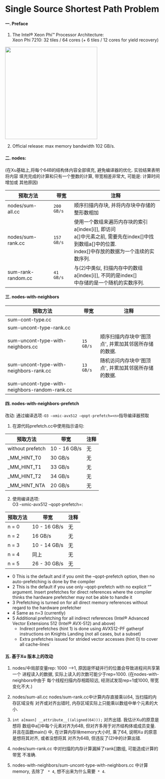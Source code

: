 # Single Source Shortest Path Problem

#### 一. Preface
1. The Intel® Xeon Phi™ Processor Architecture:    
Xeon Phi 7210: 32 tiles / 64 cores (+ 6 tiles / 12 cores for yield recovery)
<img src="https://software.intel.com/sites/default/files/managed/aa/e0/c02-f02-1024x1063.png" width="300">

2. Official release: max memory bandwidth 102 GB/s.


#### 二. nodes:
(在Xu基础上,将每个64B的结构体内容全部填充, 避免编译器的优化. 实验结果表明将内容
填充完成的计算和只有一个整数的计算, 带宽相差非常大, 可能是: 计算时间增加或
其他原因)

预取方法    |       带宽      | 注释 
------------------|-----------------|-----------
nodes/sum-all.cc | `200 GB/s` | 顺序扫描内存块, 并将内存块中存储的整形数相加
nodes/sum-rank.cc | `157 GB/s` | 使用一个数组来遍历内存块的索引a[index[i]], 即访问<br/>a[]中元素之前, 需要先在index[]中找到数组a[]中的位置. <br/>index[]中存放的数据为一个连续的实数序列.
sum-rank-random.cc | `41 GB/s` | 与(2)中类似, 扫描内存中的数组a[index[i]], 不同的是index[]<br/>中存储的是一个随机的实数序列.

#### 三. nodes-with-neighbors

预取方法    |       带宽      | 注释 
------------------|-----------------|-----------
sum-cont-type.cc  |                 |
sum-uncont-type-rank.cc |        |
sum-uncont-type-with-neighbors.cc | `15 GB/s` | 顺序扫描内存块中'图顶点', 并累加其邻居所存储的数据.
sum-uncont-type-with-neighbors-rank.cc | `13 GB/s` | 随机访问内存块中'图顶点', 并累加其邻居所存储的数据.
sum-uncont-type-with-neighbors-random-rank.cc |    | 


#### 四. nodes-with-neighbors-prefetch
改动: 通过编译选项`-O3 –xmic-avx512 –qopt-prefetch=<n>`指导编译器预取

1. 在源代码prefetch.cc中使用指示语句:    

预取方法    |       带宽      | 注释 
------------------|-----------------|-----------
 without prefetch |  10 - 16 GB/s   | 无
 \_MM\_HINT\_T0   |       30 GB/s   | 无
 \_MM\_HINT\_T1   |       33 GB/s   | 无
 \_MM\_HINT\_T2   |       34 GB/s   | 无
 \_MM\_HINT\_NTA  |       20 GB/s   | 无

2. 使用编译选项:    
O3 –xmic-avx512 –qopt-prefetch=<n>:    

预取方法 |    带宽       | 注释 
---------|---------------|-----------
n = 0    | 10 - 16 GB/s  |  无
n = 2    |  16 GB/s      |  无
n = 3    | 10 - 14 GB/s  |  无
n = 4    | 同上          |  无
n = 5    | 26 - 30 GB/s  |  无

- 0    This is the default and if you omit the –qopt-prefetch option, then no auto-prefetching is done by the compiler    
- 2    This is the default if you use only –qopt-prefetch with no explicit “<n>” argument. Insert prefetches for direct references where the compiler thinks the hardware prefetcher may not be able to handle it    
- 3    Prefetching is turned on for all direct memory references without regard to the hardware prefetcher    
- 4    Same as n=3 (currently)    
- 5    Additional prefetching for all indirect references (Intel® Advanced Vector Extensions 512 (Intel® AVX-512) and above)    
    - Indirect prefetches (hint 1) is done using AVX512-PF gatherpf instructions on Knights Landing (not all cases, but a subset)    
    - Extra prefetches issued for strided vector accesses (hint 0) to cover all cache-lines`


#### 五. 基于Xu 版本上的改动
1. nodes/中局部变量rep: 1000 -->1, 原因是怀疑并行的位置会导致进程间共享第一个
进程读入的数据, 实际上读入的次数可能少于rep=1000. (在nodes-with-neighbors中由于
每个线程扫描内存相距较远, 经测试发现rep=1或1000, 带宽变化不大.)

2. nodes/sum-all.cc nodes/sum-rank.cc中计算内存直接乘以64, 当扫描的内存区域没有
对齐或对齐出错时, 内存区域实际上只能乘以数组中单个元素的大小.

3. `int a[maxn] __attribute__((aligned(64)));` 对齐出错. 我估计Xu的原意是想将
数组中a[]中每个元素对齐为64B, 但对齐多用于对齐结构体或成员变量. 并且在函数main()
中, 在计算内存块memory大小时, 乘了64, 说明Xu 的原意是想将其对齐, 或者没想将其
对齐为64B, 但违反了(2)中的计算出错.

4. nodes/sum-rank.cc 中对扫描的内存计算漏掉了rank[]数组, 可能造成计算的带宽
不准确.

5. nodes-with-neighbors/sum-uncont-type-with-neighbors.cc 中计算memory, 去除了
` * 4`, 想不出来为什么需要` * 4`.
